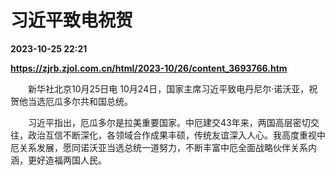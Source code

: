 # 习近平致电祝贺

**2023-10-25 22:21**

**https://zjrb.zjol.com.cn/html/2023-10/26/content_3693766.htm**

　　新华社北京10月25日电 10月24日，国家主席习近平致电丹尼尔·诺沃亚，祝贺他当选厄瓜多尔共和国总统。

　　习近平指出，厄瓜多尔是拉美重要国家。中厄建交43年来，两国高层密切交往，政治互信不断深化，各领域合作成果丰硕，传统友谊深入人心。我高度重视中厄关系发展，愿同诺沃亚当选总统一道努力，不断丰富中厄全面战略伙伴关系内涵，更好造福两国人民。